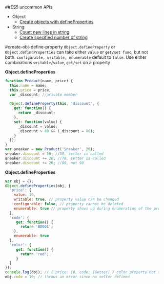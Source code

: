 ##ES5 uncommon APIs

* Object
  * [Create objects with defineProperties](#create-obj-define-property)
* String
  * [Count new lines in string](#count-str-line-break)
  * [Create specified number of string](#create-string)

#create-obj-define-property
`Object.defineProperty` or `Object.defindProperties` can take either `value` or `get/set func`, but not both.
`configurable, writable, enumerable` default to `false`.
Use either combinations `writable/value`, `get/set` on a property

**Object.defineProperties**
```javascript
function Product(name, price) {
  this.name = name;
  this.price = price;
  var _discount; //private member
  
  Object.defineProperty(this, 'discount', {
    get: function() {
      return _discount;
    },
    set: function(value) {
      _discount = value;
      _discount > 80 && (_discount = 80);
    }
  });
}
var sneaker = new Product('Sneaker', 20);
sneaker.discount = 50; //50, setter is called
sneaker.discount += 20; //70, setter is called
sneaker.discount += 20; //80, not 90
```
**Object.defineProperties**
```javascript
var obj = {};
Object.defineProperties(obj, {
  'price': {
    value: 10,
    writable: true, // property value can be changed
    configurable: false, // property cannot be deleted
    enumerable: true // property shows up during enumeration of the properties like 
  },
  'code': {
     get: function() {
       return 'BD001';
    },
    enumerable: true
  },
  'color': {
     get: function() {
       return 'red';
     }  
  }
});
console.log(obj); // { price: 10, code: [Getter] } color property not show up since it is not enumerable
obj.code = 10; // throws an error since no setter defined
```
